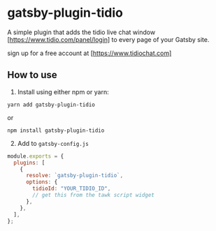 # gatsby-plugin-tidio

A simple plugin that adds the tidio live chat window [https://www.tidio.com/panel/login] to every page of your Gatsby site.

sign up for a free account at [https://www.tidiochat.com]



## How to use

1. Install using either npm or yarn:

```
yarn add gatsby-plugin-tidio
```

or

```
npm install gatsby-plugin-tidio
```

2. Add to ```gatsby-config.js```

```javascript
module.exports = {
  plugins: [
    {
      resolve: `gatsby-plugin-tidio`,
      options: {
        tidioId: "YOUR_TIDIO_ID",
        // get this from the tawk script widget
      },
    },
  ],
};
```